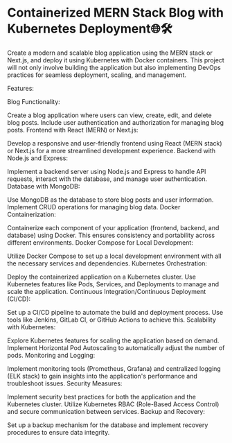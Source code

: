 # Containerized MERN Stack Blog with Kubernetes Deployment🌐🛠️



Create a modern and scalable blog application using the MERN stack or Next.js, and deploy it using Kubernetes with Docker containers. This project will not only involve building the application but also implementing DevOps practices for seamless deployment, scaling, and management.


Features:

Blog Functionality:

Create a blog application where users can view, create, edit, and delete blog posts.
Include user authentication and authorization for managing blog posts.
Frontend with React (MERN) or Next.js:

Develop a responsive and user-friendly frontend using React (MERN stack) or Next.js for a more streamlined development experience.
Backend with Node.js and Express:

Implement a backend server using Node.js and Express to handle API requests, interact with the database, and manage user authentication.
Database with MongoDB:

Use MongoDB as the database to store blog posts and user information. Implement CRUD operations for managing blog data.
Docker Containerization:

Containerize each component of your application (frontend, backend, and database) using Docker. This ensures consistency and portability across different environments.
Docker Compose for Local Development:

Utilize Docker Compose to set up a local development environment with all the necessary services and dependencies.
Kubernetes Orchestration:

Deploy the containerized application on a Kubernetes cluster. Use Kubernetes features like Pods, Services, and Deployments to manage and scale the application.
Continuous Integration/Continuous Deployment (CI/CD):

Set up a CI/CD pipeline to automate the build and deployment process. Use tools like Jenkins, GitLab CI, or GitHub Actions to achieve this.
Scalability with Kubernetes:

Explore Kubernetes features for scaling the application based on demand. Implement Horizontal Pod Autoscaling to automatically adjust the number of pods.
Monitoring and Logging:

Implement monitoring tools (Prometheus, Grafana) and centralized logging (ELK stack) to gain insights into the application's performance and troubleshoot issues.
Security Measures:

Implement security best practices for both the application and the Kubernetes cluster. Utilize Kubernetes RBAC (Role-Based Access Control) and secure communication between services.
Backup and Recovery:

Set up a backup mechanism for the database and implement recovery procedures to ensure data integrity.
